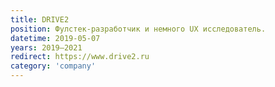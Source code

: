 ```yaml
---
title: DRIVE2
position: Фулстек-разработчик и немного UX исследователь.
datetime: 2019-05-07
years: 2019–2021
redirect: https://www.drive2.ru
category: 'company'
---
```

